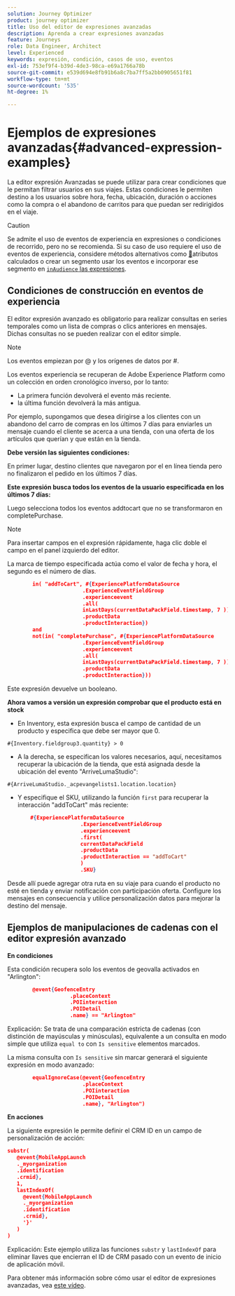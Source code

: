 ```yaml
---
solution: Journey Optimizer
product: journey optimizer
title: Uso del editor de expresiones avanzadas
description: Aprenda a crear expresiones avanzadas
feature: Journeys
role: Data Engineer, Architect
level: Experienced
keywords: expresión, condición, casos de uso, eventos
exl-id: 753ef9f4-b39d-4de3-98ca-e69a1766a78b
source-git-commit: e539d694e8fb91b6a8c7ba7ff5a2bb0905651f81
workflow-type: tm+mt
source-wordcount: '535'
ht-degree: 1%

---
```


# Ejemplos de expresiones avanzadas{#advanced-expression-examples}

La editor expresión Avanzadas se puede utilizar para crear condiciones que le permitan filtrar usuarios en sus viajes. Estas condiciones le permiten destino a los usuarios sobre hora, fecha, ubicación, duración o acciones como la compra o el abandono de carritos para que puedan ser redirigidos en el viaje.

>[!CAUTION]
>
>Se admite el uso de eventos de experiencia en expresiones o condiciones de recorrido, pero no se recomienda. Si su caso de uso requiere el uso de eventos de experiencia, considere métodos alternativos como [&#128279;](../../audience/computed-attributes.md)atributos calculados o crear un segmento usar los eventos e incorporar ese segmento en [`inAudience` las expresiones](../../building-journeys/functions/functioninaudience.md).


## Condiciones de construcción en eventos de experiencia

El editor expresión avanzado es obligatorio para realizar consultas en series temporales como un lista de compras o clics anteriores en mensajes. Dichas consultas no se pueden realizar con el editor simple.

>[!NOTE]
>
>Los eventos empiezan por @ y los orígenes de datos por #.

Los eventos experiencia se recuperan de Adobe Experience Platform como un colección en orden cronológico inverso, por lo tanto:

* La primera función devolverá el evento más reciente.
* la última función devolverá la más antigua.

Por ejemplo, supongamos que desea dirigirse a los clientes con un abandono del carro de compras en los últimos 7 días para enviarles un mensaje cuando el cliente se acerca a una tienda, con una oferta de los artículos que querían y que están en la tienda.

**Debe versión las siguientes condiciones:**

En primer lugar, destino clientes que navegaron por el en línea tienda pero no finalizaron el pedido en los últimos 7 días.

<!--**This expression looks for a specified value in a string value:**

`In ("addToCart", #{field reference from experience event})`-->

**Este expresión busca todos los eventos de la usuario especificada en los últimos 7 días:**

Luego selecciona todos los eventos addtocart que no se transformaron en completePurchase.

>[!NOTE]
>
>Para insertar campos en el expresión rápidamente, haga clic doble el campo en el panel izquierdo del editor.

La marca de tiempo especificada actúa como el valor de fecha y hora, el segundo es el número de días.

```json
        in( "addToCart", #{ExperiencePlatformDataSource
                        .ExperienceEventFieldGroup
                        .experienceevent
                        .all(
                        inLastDays(currentDataPackField.timestamp, 7 ))
                        .productData
                        .productInteraction})
        and
        not(in( "completePurchase", #{ExperiencePlatformDataSource
                        .ExperienceEventFieldGroup
                        .experienceevent
                        .all(
                        inLastDays(currentDataPackField.timestamp, 7 ))
                        .productData
                        .productInteraction}))
```

Este expresión devuelve un booleano.

**Ahora vamos a versión un expresión comprobar que el producto está en stock**

* En Inventory, esta expresión busca el campo de cantidad de un producto y especifica que debe ser mayor que 0.

`#{Inventory.fieldgroup3.quantity} > 0`

* A la derecha, se especifican los valores necesarios, aquí, necesitamos recuperar la ubicación de la tienda, que está asignada desde la ubicación del evento &quot;ArriveLumaStudio&quot;:

`#{ArriveLumaStudio._acpevangelists1.location.location}`

* Y especifique el SKU, utilizando la función `first` para recuperar la interacción &quot;addToCart&quot; más reciente:

  ```json
      #{ExperiencePlatformDataSource
                      .ExperienceEventFieldGroup
                      .experienceevent
                      .first(
                      currentDataPackField
                      .productData
                      .productInteraction == "addToCart"
                      )
                      .SKU}
  ```

Desde allí puede agregar otra ruta en su viaje para cuando el producto no esté en tienda y enviar notificación con participación oferta. Configure los mensajes en consecuencia y utilice personalización datos para mejorar la destino del mensaje.

## Ejemplos de manipulaciones de cadenas con el editor expresión avanzado

**En condiciones**

Esta condición recupera solo los eventos de geovalla activados en &quot;Arlington&quot;:

```json
        @event{GeofenceEntry
                    .placeContext
                    .POIinteraction
                    .POIDetail
                    .name} == "Arlington"
```

Explicación: Se trata de una comparación estricta de cadenas (con distinción de mayúsculas y minúsculas), equivalente a un consulta en modo simple que utiliza `equal to` con `Is sensitive` elementos marcados.

La misma consulta con `Is sensitive` sin marcar generará el siguiente expresión en modo avanzado:

```json
        equalIgnoreCase(@event{GeofenceEntry
                        .placeContext
                        .POIinteraction
                        .POIDetail
                        .name}, "Arlington")
```

**En acciones**

La siguiente expresión le permite definir el CRM ID en un campo de personalización de acción:

```json
substr(
   @event{MobileAppLaunch
   ._myorganization
   .identification
   .crmid},
   1, 
   lastIndexOf(
     @event{MobileAppLaunch
     ._myorganization
     .identification
     .crmid},
     '}'
   )
)
```

Explicación: Este ejemplo utiliza las funciones `substr` y `lastIndexOf` para eliminar llaves que encierran el ID de CRM pasado con un evento de inicio de aplicación móvil.

Para obtener más información sobre cómo usar el editor de expresiones avanzadas, vea [este vídeo](https://experienceleague.adobe.com/docs/journey-optimizer-learn/tutorials/create-journeys/introduction-to-building-a-journey.html?lang=es).
